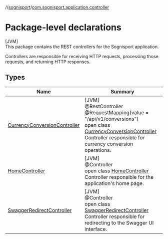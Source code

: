 //[sognisport](../../index.md)/[com.sognisport.application.controller](index.md)

# Package-level declarations

[JVM]\
This package contains the REST controllers for the Sognisport application. 

 Controllers are responsible for receiving HTTP requests, processing those requests, and returning HTTP responses.

## Types

| Name | Summary |
|---|---|
| [CurrencyConversionController](-currency-conversion-controller/index.md) | [JVM]<br>@RestController<br>@RequestMapping(value = &quot;/api/v1/conversions&quot;)<br>open class [CurrencyConversionController](-currency-conversion-controller/index.md)<br>Controller responsible for currency conversion operations. |
| [HomeController](-home-controller/index.md) | [JVM]<br>@Controller<br>open class [HomeController](-home-controller/index.md)<br>Controller responsible for the application's home page. |
| [SwaggerRedirectController](-swagger-redirect-controller/index.md) | [JVM]<br>@Controller<br>open class [SwaggerRedirectController](-swagger-redirect-controller/index.md)<br>Controller responsible for redirecting to the Swagger UI interface. |
